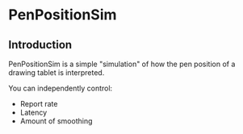 # PenPositionSim

## Introduction
PenPositionSim is a simple "simulation" of how the pen position of a drawing tablet is interpreted.

You can independently control:
- Report rate
- Latency
- Amount of smoothing

